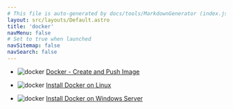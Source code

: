 ```yaml
---
# This file is auto-generated by docs/tools/MarkdownGenerator (index.js)
layout: src/layouts/Default.astro
title: 'docker'
navMenu: false
# Set to true when launched
navSitemap: false
navSearch: false
---
```


<ul>

<li>

![docker](https://i.octopus.com/library/step-templates/docker.png) [Docker - Create and Push Image](/integrations/docker/docker-create-and-push-image)

</li>
        
<li>

![docker](https://i.octopus.com/library/step-templates/docker.png) [Install Docker on Linux](/integrations/docker/install-docker-on-linux)

</li>
        
<li>

![docker](https://i.octopus.com/library/step-templates/docker.png) [Install Docker on Windows Server](/integrations/docker/install-docker-on-windows-server)

</li>
        
</ul>
